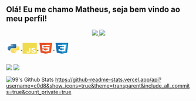 ## Olá! Eu me chamo Matheus, seja bem vindo ao meu perfil!
<div align="center">
  <a href="https://github.com/C0D8">
  <img height="180em" src="https://github-readme-stats.vercel.app/api?username=C0D8&bg_color=30,e96443,904e95&title_color=fff&text_color=fff"/>
  <img height="180em" src="https://github-readme-stats.vercel.app/api/top-langs/?username=c0d8&layout=compact&langs_count=7&theme=transparent"/>
</div>
<div style="display: inline_block"><br>
  <img align="center" alt="c0d8-Python" height="30" width="40" src="https://raw.githubusercontent.com/devicons/devicon/master/icons/python/python-original.svg">
  <img align="center" alt="c0d8-Js" height="30" width="40" src="https://raw.githubusercontent.com/devicons/devicon/master/icons/javascript/javascript-plain.svg">
  <img align="center" alt="c0d8-HTML" height="30" width="40" src="https://raw.githubusercontent.com/devicons/devicon/master/icons/html5/html5-original.svg">
  <img align="center" alt="c0d8-CSS" height="30" width="40" src="https://raw.githubusercontent.com/devicons/devicon/master/icons/css3/css3-original.svg">
</div>

##

<div> 
  <a href = "mailto:matheus.aguiar.ismart@gmail.com"><img src="https://img.shields.io/badge/-Gmail-%23333?style=for-the-badge&logo=gmail&logoColor=white" target="_blank"></a>
  <a href="https://www.linkedin.com/in/matheus-a-jesus/" target="_blank"><img src="https://img.shields.io/badge/-LinkedIn-%230077B5?style=for-the-badge&logo=linkedin&logoColor=white" target="_blank"></a> 
</div>
  
![99's Github Stats](https://github-readme-stats.vercel.app/api?username=Guedesou&bg_color=30,e96443,904e95&title_color=fff&text_color=fff)
  https://github-readme-stats.vercel.app/api?username=c0d8&show_icons=true&theme=transparent&include_all_commits=true&count_private=true

